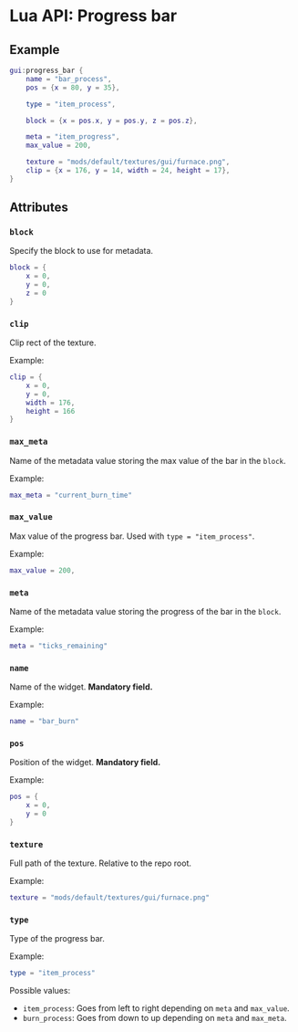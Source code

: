 # Lua API: Progress bar

## Example

```lua
gui:progress_bar {
	name = "bar_process",
	pos = {x = 80, y = 35},

	type = "item_process",

	block = {x = pos.x, y = pos.y, z = pos.z},

	meta = "item_progress",
	max_value = 200,

	texture = "mods/default/textures/gui/furnace.png",
	clip = {x = 176, y = 14, width = 24, height = 17},
}
```

## Attributes

### `block`

Specify the block to use for metadata.

```lua
block = {
	x = 0,
	y = 0,
	z = 0
}
```

### `clip`

Clip rect of the texture.

Example:
```lua
clip = {
	x = 0,
	y = 0,
	width = 176,
	height = 166
}
```

### `max_meta`

Name of the metadata value storing the max value of the bar in the `block`.

Example:
```lua
max_meta = "current_burn_time"
```

### `max_value`

Max value of the progress bar. Used with `type = "item_process"`.

Example:
```lua
max_value = 200,
```

### `meta`

Name of the metadata value storing the progress of the bar in the `block`.

Example:
```lua
meta = "ticks_remaining"
```

### `name`

Name of the widget. **Mandatory field.**

Example:
```lua
name = "bar_burn"
```

### `pos`

Position of the widget. **Mandatory field.**

Example:
```lua
pos = {
	x = 0,
	y = 0
}
```

### `texture`

Full path of the texture. Relative to the repo root.

Example:
```lua
texture = "mods/default/textures/gui/furnace.png"
```

### `type`

Type of the progress bar.

Example:
```lua
type = "item_process"
```

Possible values:

- `item_process`: Goes from left to right depending on `meta` and `max_value`.
- `burn_process`: Goes from down to up depending on `meta` and `max_meta`.

